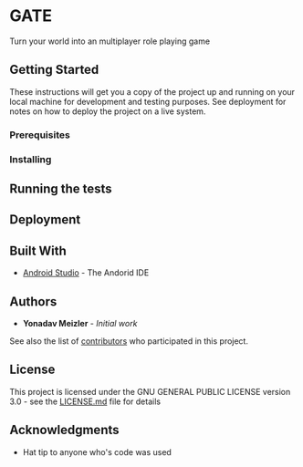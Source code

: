 # GATE
Turn your world into an multiplayer role playing game

## Getting Started

These instructions will get you a copy of the project up and running on your local machine for development and testing purposes. See deployment for notes on how to deploy the project on a live system.

### Prerequisites

### Installing

## Running the tests

## Deployment

## Built With

* [Android Studio](https://developer.android.com/studio/index.html) - The Andorid IDE

## Authors

* **Yonadav Meizler** - *Initial work*

See also the list of [contributors](https://github.com/daynova/GATE/contributors) who participated in this project.

## License

This project is licensed under the GNU GENERAL PUBLIC LICENSE version 3.0 - see the [LICENSE.md](https://github.com/daynova/GATE/blob/master/LICENSE) file for details

## Acknowledgments

* Hat tip to anyone who's code was used
